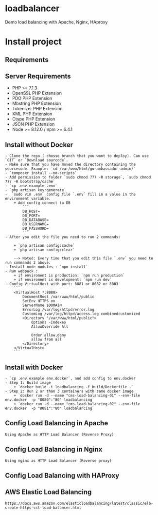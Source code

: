 # loadbalancer
Demo load balancing with Apache, Nginx, HAproxy

# Install project

## Requirements

## Server Requirements
- PHP >= 7.1.3
- OpenSSL PHP Extension
- PDO PHP Extension
- Mbstring PHP Extension
- Tokenizer PHP Extension
- XML PHP Extension
- Ctype PHP Extension
- JSON PHP Extension
- Node >= 8.12.0 / npm >= 6.4.1

## Install without Docker

    - Clone the repo ( chosse branch that you want to deploy). Can use `GIT` or `Download sourcode`.
    - Make sure that you have moved the directory containing the sourcecode. Example: `cd /var/www/html/gu-ambassador-admin/`
    - `composer install --no-scripts`
    - Add permission to folder `sudo chmod 777 -R storage`, `sudo chmod 777 -R bootstrap/cache`
    - `cp .env.example .env`
    - `php artisan key:generate`
    -  `sudo vim .env` config file `.env` fill in a value in the environment variable.
        + Add config connect to DB
            ```
            DB_HOST=
            DB_PORT=
            DB_DATABASE=
            DB_USERNAME=
            DB_PASSWORD=
            ```
    - After you edit the file you need to run 2 commands:

        + `php artisan config:cache`
        + `php artisan config:clear`

        --> Noted: Every time that you edit this file `.env` you need to run commands 2 above.
    - Install node modules : `npm install`
    - Run webpack :
        + if enviroment is production: `npm run production`
        + if enviroment is development: `npm run dev`
    - Config VirtualHost with port: 8081 or 8082 or 8083
        ```
        <VirtualHost *:8080>
            DocumentRoot /var/www/html/public
            SetEnv HTTPS on
            ServerName $DOMAIN
            ErrorLog /var/log/httpd/error.log
            CustomLog /var/log/httpd/access.log combinedcustomized
            <Directory "/var/www/html/public">
                Options -Indexes
                AllowOverride All

                Order allow,deny
                allow from all
            </Directory>
        </VirtualHost>
        ```

## Install with Docker

    - `cp .env.example env.docker`, and add config to env.docker
    - Step 1: Build image
        + `docker build -t loadbalancing -f build/Dockerfile .`
    - Step 2: Run 2 or than 3 containers with same docker image
        + `docker run -d --name "cms-load-balancing-01" --env-file env.docker  -p "8080":"80" loadbalancing`
        + `docker run -d --name "cms-load-balancing-02" --env-file env.docker  -p "8081":"80" loadbalancing`


## Config Load Balancing in Apache

    Using Apache as HTTP Load Balancer (Reverse Proxy)


## Config Load Balancing in Nginx

    Using nginx as HTTP Load Balancer (Reverse proxy)


## Config Load Balancing with HAProxy


## AWS Elastic Load Balancing
    https://docs.aws.amazon.com/elasticloadbalancing/latest/classic/elb-create-https-ssl-load-balancer.html


